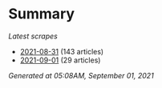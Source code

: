 # Summary
*Latest scrapes*
* [2021-08-31](https://github.com/nuuuwan/news_lk/blob/data/news_lk.2021-08-31.json) (143 articles)
* [2021-09-01](https://github.com/nuuuwan/news_lk/blob/data/news_lk.2021-09-01.json) (29 articles)

*Generated at 05:08AM, September 01, 2021*